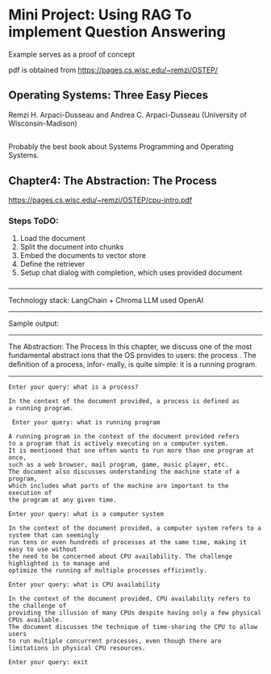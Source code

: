 
# Mini Project: Using RAG To implement Question Answering
Example serves as a proof of concept

pdf is obtained from https://pages.cs.wisc.edu/~remzi/OSTEP/

## Operating Systems: Three Easy Pieces
Remzi H. Arpaci-Dusseau and Andrea C. Arpaci-Dusseau (University of Wisconsin-Madison)
##
Probably the best book about Systems Programming and Operating Systems.

## Chapter4: The Abstraction: The Process ##
https://pages.cs.wisc.edu/~remzi/OSTEP/cpu-intro.pdf

### Steps ToDO:

1) Load the document
2) Split the document into chunks
3) Embed the documents to vector store
4) Define the retriever
5) Setup chat dialog with completion, which uses provided document
### 

***
Technology stack:
LangChain + Chroma
LLM used OpenAI
***

Sample output:

***
The Abstraction: The Process
In this chapter, we discuss one of the most fundamental abstract ions that
the OS provides to users: the process . The deﬁnition of a process, infor-
mally, is quite simple: it is a running program.
***

``` Enter your query: what is a process? ```

```
In the context of the document provided, a process is defined as 
a running program.
```

``` Enter your query: what is running program```

```
A running program in the context of the document provided refers 
to a program that is actively executing on a computer system. 
It is mentioned that one often wants to run more than one program at once, 
such as a web browser, mail program, game, music player, etc. 
The document also discusses understanding the machine state of a program, 
which includes what parts of the machine are important to the execution of 
the program at any given time.
```

```Enter your query: what is a computer system```

```
In the context of the document provided, a computer system refers to a system that can seemingly 
run tens or even hundreds of processes at the same time, making it easy to use without 
the need to be concerned about CPU availability. The challenge highlighted is to manage and 
optimize the running of multiple processes efficiently.
```

```Enter your query: what is CPU availability```

```
In the context of the document provided, CPU availability refers to the challenge of 
providing the illusion of many CPUs despite having only a few physical CPUs available. 
The document discusses the technique of time-sharing the CPU to allow users 
to run multiple concurrent processes, even though there are limitations in physical CPU resources.
```

```
Enter your query: exit
```
